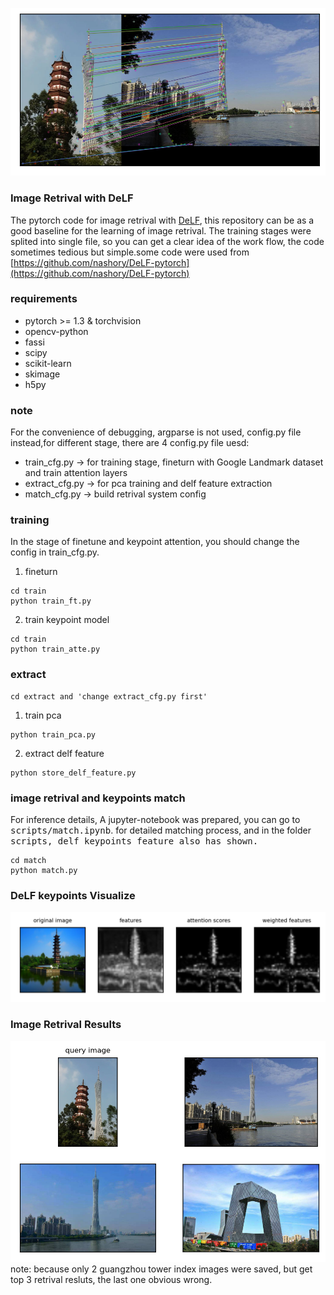 ![image](https://github.com/chencheng1203/DeLF-pytorch/blob/master/results/RANSAC_match.png)

### Image Retrival with DeLF
The pytorch code for image retrival with [DeLF](https://arxiv.org/abs/1612.06321), this repository can be as a good baseline for the learning of image retrival. The training stages were splited into single file, so you can get a clear idea of the work flow, the code sometimes tedious but simple.some code were used from [https://github.com/nashory/DeLF-pytorch](https://github.com/nashory/DeLF-pytorch)

### requirements
- pytorch >= 1.3 & torchvision
- opencv-python
- fassi
- scipy
- scikit-learn
- skimage
- h5py


### note
For the convenience of debugging, argparse is not used, config.py file instead,for different stage, there are 4 config.py file uesd:
- train_cfg.py -> for training stage, fineturn with Google Landmark dataset and train attention layers
- extract_cfg.py -> for pca training and delf feature extraction
- match_cfg.py -> build retrival system config

### training
In the stage of finetune and keypoint attention, you should change the config in train_cfg.py. 
1. fineturn
```
cd train
python train_ft.py
```
2. train keypoint model
```
cd train
python train_atte.py
```

### extract
```
cd extract and 'change extract_cfg.py first'
```
1. train pca
```
python train_pca.py
```
2. extract delf feature
```
python store_delf_feature.py
```

### image retrival and keypoints match
For inference details, A jupyter-notebook was prepared, you can go to <kbd>scripts/match.ipynb</kbd>. 
for detailed matching process, and in the folder <kbd>scripts</kdb>, delf keypoints feature also has shown.
```
cd match
python match.py
```

### DeLF keypoints Visualize
![image](https://github.com/chencheng1203/DeLF-pytorch/blob/master/results/attention_visualize.png)

### Image Retrival Results
![image](https://github.com/chencheng1203/DeLF-pytorch/blob/master/results/retrival_results.png)
note: because only 2 guangzhou tower index images were saved, but get top 3 retrival resluts, the last one obvious wrong.
